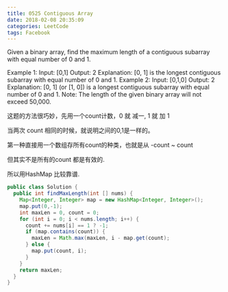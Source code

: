```yaml
---
title: 0525 Contiguous Array
date: 2018-02-08 20:35:09
categories: LeetCode
tags: Facebook
---
```


Given a binary array, find the maximum length of a contiguous subarray with equal number of 0 and 1.

Example 1:
Input: [0,1]
Output: 2
Explanation: [0, 1] is the longest contiguous subarray with equal number of 0 and 1.
Example 2:
Input: [0,1,0]
Output: 2
Explanation: [0, 1] (or [1, 0]) is a longest contiguous subarray with equal number of 0 and 1.
Note: The length of the given binary array will not exceed 50,000.


这题的方法很巧妙，先用一个count计数，0 就 减一, 1 就 加 1

当两次 count 相同的时候，就说明之间的0,1是一样的。

第一种直接用一个数组存所有count的种类，也就是从 -count ~ count

但其实不是所有的count 都是有效的.

所以用HashMap 比较靠谱.

```java
public class Solution {
  public int findMaxLength(int [] nums) {
    Map<Integer, Integer> map = new HashMap<Integer, Integer>();
    map.put(0,-1);
    int maxLen = 0, count = 0;
    for (int i = 0; i < nums.length; i++) {
      count += nums[i] == 1 ? -1;
      if (map.contains(count)) {
        maxLen = Math.max(maxLen, i - map.get(count);
      } else {
        map.put(count, i);
      }
    }
    return maxLen;
  }
}

```


